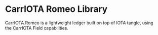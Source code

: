 # CarrIOTA Romeo Library

CarrIOTA Romeo is a lightweight ledger built on top of IOTA tangle,
using the CarrIOTA Field capabilities.
